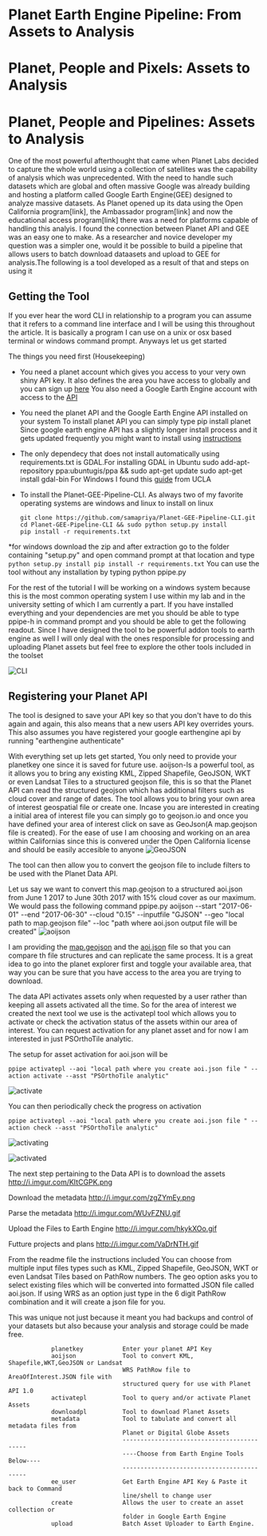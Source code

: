 # Planet Earth Engine Pipeline: From Assets to Analysis
# Planet, People and Pixels: Assets to Analysis
# Planet, People and Pipelines: Assets to Analysis

One of the most powerful afterthought that came when Planet Labs decided to capture the whole world using a collection of satellites was the capability of analysis which was unprecedented. With the need to handle such datasets which are global and often massive Google was already building and hosting a platform called Google Earth Engine(GEE) designed to analyze massive datasets. As Planet opened up its data using the Open California program[link], the Ambassador program[link]  and now the educational access program[link] there was a need for platforms capable of handling this analyis. I found the connection between Planet API and GEE was an easy one to make. As a researcher and novice developer my question was a simpler one, would it be possible to build a pipeline that allows users to batch download dataasets and upload to GEE for analysis.The following is a tool developed as a result of that and steps on using it 

## Getting the Tool
If you ever hear the word CLI in relationship to a program you can assume that it refers to a command line interface and I will be using this throughout the article. It is basically a program I can use on a unix or osx based terminal or windows command prompt. Anyways let us get started

The things you need first (Housekeeping)
* You need a planet account which gives you access to your very own shiny API key. It also defines the area you have access to globally and you can sign up
 [here](https://www.planet.com/explorer/) 
 You also need a Google Earth Engine account with access to the [API](https://signup.earthengine.google.com/#!/)

* You need the planet API and the Google Earth Engine API installed on your system
		To install planet API you can simply type
			pip install planet
		Since google earth engine API has a slightly longer install process and it gets updated frequently you might want to install using [instructions](https://developers.google.com/earth-engine/python_install)
* The only dependecy that does not install automatically using requirements.txt is GDAL.For installing GDAL in Ubuntu
		sudo add-apt-repository ppa:ubuntugis/ppa && sudo apt-get update
		sudo apt-get install gdal-bin
		For Windows I found this [guide](https://sandbox.idre.ucla.edu/sandbox/tutorials/installing-gdal-for-windows) from UCLA
*  To install the Planet-GEE-Pipeline-CLI. As always two of my favorite operating systems are windows and linux to install on linux
	```
	git clone https://github.com/samapriya/Planet-GEE-Pipeline-CLI.git
	cd Planet-GEE-Pipeline-CLI && sudo python setup.py install
	pip install -r requirements.txt
	```
*for windows download the zip and after extraction go to the folder containing "setup.py" and open command prompt at that location and type
	```
	python setup.py install
	pip install -r requirements.txt
	```
You can use the tool without any installation by typing python ppipe.py
		
For the rest of the tutorial I will be working on a windows system because this is the most common operating system I use within my lab and in the university setting of which I am currently a part. If you have installed everything and your dependencies are met you should be able to type ppipe-h in command prompt and you should be able to get the following readout. Since I have designed the tool to be powerful addon tools to earth engine as well I will only deal with the ones responsible for processing and uploading Planet assets but feel free to explore the other tools included in the toolset

![CLI](http://i.imgur.com/mRUcPtq.gif)

## Registering your Planet API
The tool is designed to save your API key so that you don't have to do this again and again, this also means that a new users API key overrides yours. This also assumes you have registered your google earthengine api by running "earthengine authenticate"

With everything set up lets get started, You only need to provide your planetkey one since it is saved for future use.
aoijson-Is a powerful tool, as it allows you to bring any existing KML, Zipped Shapefile, GeoJSON, WKT or even Landsat Tiles to a structured geojson file, this is so that the Planet API can read the structured geojson which has additional filters such as cloud cover and range of dates. The tool allows you to bring your own area of interest geospatial file or create one. Incase you are interested in creating a initial area of interest file you can simply go to geojson.io and once you have defined your area of interest click on save as GeoJson(A map.geojson file is created). For the ease of use I am choosing and working on an area within Californias since this is convered under the Open California license and should be easily accesible to anyone
![GeoJSON](http://i.imgur.com/vmBGedl.gif)

The tool can then allow you to convert the geojson file to include filters to be used with the Planet Data API.

Let us say we want to convert this map.geojson to a structured aoi.json from June 1 2017 to June 30th 2017 with 15% cloud cover as our maximum. We would pass the following command
ppipe.py aoijson --start "2017-06-01" --end "2017-06-30" --cloud "0.15" --inputfile "GJSON"  --geo "local path to map.geojson file" --loc "path where aoi.json output file will be created"
![aoijson](http://i.imgur.com/5Pr0iqp.png)

I am providing the [map.geojson](https://filebin.ca/3S3EeDlgNzmj/map.geojson) and the [aoi.json](https://filebin.ca/3S3CzV90x72d/aoi.json) file so that you can compare th file structures and can replicate the same process. It is a great idea to go into the planet explorer first and toggle your available area, that way you can be sure that you have access to the area you are trying to download.

The data API activates assets only when requested by a user rather than keeping all assets activated all the time. So for the area of interest we created the next tool we use is the activatepl tool which allows you to activate or check the activation status of the assets within our area of interest. You can request activation for any planet asset and for now I am interested in just PSOrthoTile analytic.

The setup for asset activation for aoi.json will be
```
ppipe activatepl --aoi "local path where you create aoi.json file " --action activate --asst "PSOrthoTile analytic"
```

![activate](http://i.imgur.com/glkDz4K.png)

You can then periodically check the progress on activation
```
ppipe activatepl --aoi "local path where you create aoi.json file " --action check --asst "PSOrthoTile analytic"
```
![activating](http://i.imgur.com/KO8yTq8.png)

![activated](http://i.imgur.com/jIajFfE.png)

The next step pertaining to the Data API is to download the assets
http://i.imgur.com/KItCGPK.png

Download the metadata
http://i.imgur.com/zgZYmEy.png

Parse the metadata
http://i.imgur.com/WUvFZNU.gif

Upload the Files to Earth Engine
http://i.imgur.com/hkykXOo.gif
 
 
Futture projects and plans
http://i.imgur.com/VaDrNTH.gif


From the readme file the instructions included
You can choose from multiple input files types such as KML, Zipped Shapefile, GeoJSON, WKT or even Landsat Tiles based on PathRow numbers. The geo option asks you to select existing files which will be converted into formatted JSON file called aoi.json. If using WRS as an option just type in the 6 digit PathRow combination and it will create a json file for you.

This was unique not just because it meant you had backups and control of your datasets but also because your analysis and storage could be made free.
```
 			planetkey           Enter your planet API Key
			aoijson             Tool to convert KML, Shapefile,WKT,GeoJSON or Landsat
								WRS PathRow file to AreaOfInterest.JSON file with
								structured query for use with Planet API 1.0
			activatepl          Tool to query and/or activate Planet Assets
			downloadpl          Tool to download Planet Assets
			metadata            Tool to tabulate and convert all metadata files from
								Planet or Digital Globe Assets
								-------------------------------------------
								----Choose from Earth Engine Tools Below----
								-------------------------------------------
			ee_user             Get Earth Engine API Key & Paste it back to Command
								line/shell to change user
			create              Allows the user to create an asset collection or
								folder in Google Earth Engine
			upload              Batch Asset Uploader to Earth Engine.
```
